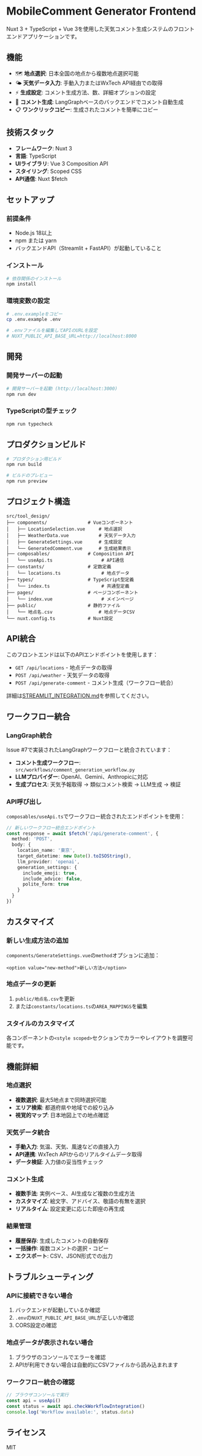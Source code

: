 # MobileComment Generator Frontend

Nuxt 3 + TypeScript + Vue 3を使用した天気コメント生成システムのフロントエンドアプリケーションです。

## 機能

- 🗺️ **地点選択**: 日本全国の地点から複数地点選択可能
- 🌤️ **天気データ入力**: 手動入力またはWxTech API経由での取得  
- ⚡ **生成設定**: コメント生成方法、数、詳細オプションの設定
- 💬 **コメント生成**: LangGraphベースのバックエンドでコメント自動生成
- 📋 **ワンクリックコピー**: 生成されたコメントを簡単にコピー

## 技術スタック

- **フレームワーク**: Nuxt 3
- **言語**: TypeScript
- **UIライブラリ**: Vue 3 Composition API
- **スタイリング**: Scoped CSS
- **API通信**: Nuxt $fetch

## セットアップ

### 前提条件

- Node.js 18以上
- npm または yarn
- バックエンドAPI（Streamlit + FastAPI）が起動していること

### インストール

```bash
# 依存関係のインストール
npm install
```

### 環境変数の設定

```bash
# .env.exampleをコピー
cp .env.example .env

# .envファイルを編集してAPIのURLを設定
# NUXT_PUBLIC_API_BASE_URL=http://localhost:8000
```

## 開発

### 開発サーバーの起動

```bash
# 開発サーバーを起動 (http://localhost:3000)
npm run dev
```

### TypeScriptの型チェック

```bash
npm run typecheck
```

## プロダクションビルド

```bash
# プロダクション用ビルド
npm run build

# ビルドのプレビュー
npm run preview
```

## プロジェクト構造

```
src/tool_design/
├── components/               # Vueコンポーネント
│   ├── LocationSelection.vue     # 地点選択
│   ├── WeatherData.vue           # 天気データ入力
│   ├── GenerateSettings.vue      # 生成設定
│   └── GeneratedComment.vue      # 生成結果表示
├── composables/              # Composition API
│   └── useApi.ts                  # API通信
├── constants/                # 定数定義
│   └── locations.ts               # 地点データ
├── types/                    # TypeScript型定義
│   └── index.ts                   # 共通型定義
├── pages/                    # ページコンポーネント
│   └── index.vue                  # メインページ
├── public/                   # 静的ファイル
│   └── 地点名.csv                 # 地点データCSV
└── nuxt.config.ts            # Nuxt設定
```

## API統合

このフロントエンドは以下のAPIエンドポイントを使用します：

- `GET /api/locations` - 地点データの取得
- `POST /api/weather` - 天気データの取得
- `POST /api/generate-comment` - コメント生成（ワークフロー統合）

詳細は[STREAMLIT_INTEGRATION.md](./STREAMLIT_INTEGRATION.md)を参照してください。

## ワークフロー統合

### LangGraph統合
Issue #7で実装されたLangGraphワークフローと統合されています：

- **コメント生成ワークフロー**: `src/workflows/comment_generation_workflow.py`
- **LLMプロバイダー**: OpenAI、Gemini、Anthropicに対応
- **生成プロセス**: 天気予報取得 → 類似コメント検索 → LLM生成 → 検証

### API呼び出し
`composables/useApi.ts`でワークフロー統合されたエンドポイントを使用：

```typescript
// 新しいワークフロー統合エンドポイント
const response = await $fetch('/api/generate-comment', {
  method: 'POST',
  body: {
    location_name: '東京',
    target_datetime: new Date().toISOString(),
    llm_provider: 'openai',
    generation_settings: {
      include_emoji: true,
      include_advice: false,
      polite_form: true
    }
  }
})
```

## カスタマイズ

### 新しい生成方法の追加

`components/GenerateSettings.vue`の`method`オプションに追加：

```vue
<option value="new-method">新しい方法</option>
```

### 地点データの更新

1. `public/地点名.csv`を更新
2. または`constants/locations.ts`の`AREA_MAPPINGS`を編集

### スタイルのカスタマイズ

各コンポーネントの`<style scoped>`セクションでカラーやレイアウトを調整可能です。

## 機能詳細

### 地点選択
- **複数選択**: 最大5地点まで同時選択可能
- **エリア検索**: 都道府県や地域での絞り込み
- **視覚的マップ**: 日本地図上での地点確認

### 天気データ統合
- **手動入力**: 気温、天気、風速などの直接入力
- **API連携**: WxTech APIからのリアルタイムデータ取得
- **データ検証**: 入力値の妥当性チェック

### コメント生成
- **複数手法**: 実例ベース、AI生成など複数の生成方法
- **カスタマイズ**: 絵文字、アドバイス、敬語の有無を選択
- **リアルタイム**: 設定変更に応じた即座の再生成

### 結果管理
- **履歴保存**: 生成したコメントの自動保存
- **一括操作**: 複数コメントの選択・コピー
- **エクスポート**: CSV、JSON形式での出力

## トラブルシューティング

### APIに接続できない場合

1. バックエンドが起動しているか確認
2. `.env`の`NUXT_PUBLIC_API_BASE_URL`が正しいか確認
3. CORS設定の確認

### 地点データが表示されない場合

1. ブラウザのコンソールでエラーを確認
2. APIが利用できない場合は自動的にCSVファイルから読み込まれます

### ワークフロー統合の確認

```javascript
// ブラウザコンソールで実行
const api = useApi()
const status = await api.checkWorkflowIntegration()
console.log('Workflow available:', status.data)
```

## ライセンス

MIT
